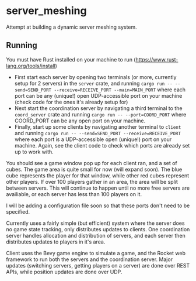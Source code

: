 # server_meshing
Attempt at building a dynamic server meshing system.

## Running
You must have Rust installed on your machine to run (https://www.rust-lang.org/tools/install)
- First start each server by opening two terminals (or more, currently setup for 2 servers) in the `server` crate, and running `cargo run -- --send=SEND_PORT --receive=RECEIVE_PORT --main=MAIN_PORT` where each port can be any (unique!) open UDP-accessible port on your machine (check code for the ones it's already setup for)
- Next start the coordination server by navigating a third terminal to the `coord_server` crate and running `cargo run -- --port=COORD_PORT` where COORD_PORT can be any open port on your machine.
- Finally, start up some clients by navigating another terminal to `client` and running `cargo run -- --send=SEND_PORT --receive=RECEIVE_PORT` where each port is a UDP-accessible open (unique!) port on your machine. Again, see the client code to check which ports are already set up to work with.

You should see a game window pop up for each client ran, and a set of cubes. The game area is quite small for now (will expand soon). The blue cube represents the player for that window, while other red cubes represent other players. If over 100 players gather in an area, the area will be split between servers. This will continue to happen until no more free servers are availiable, or each server has less than 100 players on it.

I will be adding a configuration file soon so that these ports don't need to be specified.

Currently uses a fairly simple (but efficient) system where the server does no game state tracking, only distributes updates to clients. One coordination server handles allocation and distribution of servers, and each server then distributes updates to players in it's area.

Client uses the Bevy game engine to simulate a game, and the Rocket web framework to run both the servers and the coordination server. Major updates (switching servers, getting players on a server) are done over REST APIs, while position updates are done over UDP.
